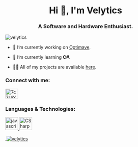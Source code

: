 <h1 align="center">Hi 👋, I'm Velytics</h1>
<h3 align="center">A Software and Hardware Enthusiast.</h3>

<p align="left"> <img src="https://komarev.com/ghpvc/?username=velytics&label=Profile%20views&color=0e75b6&style=flat" alt="velytics" /> </p>

<!-- <p align="left"> <a href="https://github.com/ryo-ma/github-profile-trophy"><img src="https://github-profile-trophy.vercel.app/?username=velytics" alt="velytics" /></a> </p> -->

- 🔭 I’m currently working on [Optimave](https://github.com/).

- 🌱 I’m currently learning **C#**.

- 👨‍💻 All of my projects are available [here](https://github.com/Velytics?tab=repositories).

<h3 align="left">Connect with me:</h3>
<p align="left">
<a href="Velytics#3819" target="blank"><img align="center" src="https://cdn.jsdelivr.net/npm/simple-icons@3.0.1/icons/discord.svg" alt="7c7UjYENza" height="30" width="40" /></a>
</p>

<h3 align="left">Languages & Technologies:</h3>
<p align="left"> <a href="https://developer.mozilla.org/en-US/docs/Web/JavaScript" target="_blank"> <img src="https://cdn.jsdelivr.net/gh/devicons/devicon/icons/javascript/javascript-plain.svg" alt="javascript" width="40" height="40"/> </a> <a href="https://docs.microsoft.com/en-us/dotnet/csharp/" target="_blank"> <img src="https://raw.githubusercontent.com/jmnote/z-icons/master/svg/c.svg" alt="CSharp" width="40" height="40"/>

<p>&nbsp;<img align="center" src="https://github-readme-stats.vercel.app/api?username=velytics&show_icons=true&locale=en" alt="velytics" /></p>
